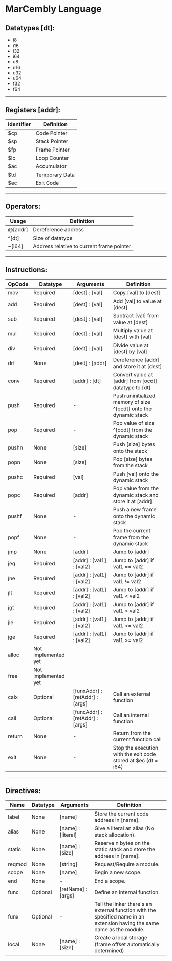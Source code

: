 # MarCembly Language

## Datatypes [dt]:
- i8
- i16
- i32
- i64
- u8
- u16
- u32
- u64
- f32
- f64
***

## Registers [addr]:
Identifier | Definition
-----------|-----------
$cp | Code Pointer
$sp | Stack Pointer
$fp | Frame Pointer
$lc | Loop Counter
$ac | Accumulator
$td | Temporary Data
$ec | Exit Code
***

## Operators:
Usage | Definition
-----------|-----------
@[addr] | Dereference address
^[dt] | Size of datatype
~[i64] | Address relative to current frame pointer
***

## Instructions:
OpCode | Datatype | Arguments | Definition
-------|----------|---------- | ----------
mov | Required | [dest] : [val] | Copy [val] to [dest]
add | Required | [dest] : [val] | Add [val] to value at [dest]
sub | Required | [dest] : [val] | Subtract [val] from value at [dest]
mul | Required | [dest] : [val] | Multiply value at [dest] with [val]
div | Required | [dest] : [val] | Divide value at [dest] by [val]
drf | None | [dest] : [addr] | Dereference [addr] and store it at [dest]
conv | Required | [addr] : [dt] | Convert value at [addr] from [ocdt] datatype to [dt]
push | Required | - | Push uninitialized memory of size ^[ocdt] onto the dynamic stack
pop | Required | - | Pop value of size ^[ocdt] from the dynamic stack
pushn | None | [size] | Push [size] bytes onto the stack
popn | None | [size] | Pop [size] bytes from the stack
pushc | Required | [val] | Push [val] onto the dynamic stack
popc | Required | [addr] | Pop value from the dynamic stack and store it at [addr]
pushf | None | - | Push a new frame onto the dynamic stack
popf | None | - | Pop the current frame from the dynamic stack
jmp | None | [addr] | Jump to [addr]
jeq | Required | [addr] : [val1] : [val2] | Jump to [addr] if val1 == val2
jne | Required | [addr] : [val1] : [val2] | Jump to [addr] if val1 != val2
jlt | Required | [addr] : [val1] : [val2] | Jump to [addr] if val1 < val2
jgt | Required | [addr] : [val1] : [val2] | Jump to [addr] if val1 > val2
jle | Required | [addr] : [val1] : [val2] | Jump to [addr] if val1 <= val2
jge | Required | [addr] : [val1] : [val2] | Jump to [addr] if val1 >= val2
alloc | Not implemented yet
free | Not implemented yet
calx | Optional | [funxAddr] : [retAddr] : [args] | Call an external function
call | Optional | [funcAddr] : [retAddr] : [args] | Call an internal function
return | None | - | Return from the current function call
exit | None | - | Stop the execution with the exit code stored at $ec (dt = i64)
***

## Directives:
Name | Datatype | Arguments | Definition
-----|----------|-----------|-----------
label | None | [name] | Store the current code address in [name].
alias | None |  [name] : [literal] | Give a literal an alias (No stack allocation).
static | None | [name] : [size] | Reserve n bytes on the static stack and store the address in [name].
reqmod | None | [string] | Request/Require a module.
scope | None | [name] | Begin a new scope.
end | None | - | End a scope.
func | Optional | [retName] : [args] | Define an internal function.
funx | Optional | - | Tell the linker there's an external function with the specified name in an extension having the same name as the module.
local | None | [name] : [size] | Create a local storage (frame offset automatically determined)